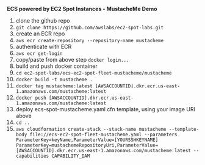__ECS powered by EC2 Spot Instances - MustacheMe Demo__

1. clone the github repo
  1. `git clone https://github.com/awslabs/ec2-spot-labs.git`
1. create an ECR repo
  1. `aws ecr create-repository --repository-name mustacheme`
1. authenticate with ECR
  1. `aws ecr get-login`
  1. copy/paste from above step `docker login...`
1. build and push docker container
  1. `cd ec2-spot-labs/ecs-ec2-spot-fleet-mustacheme/mustacheme`
  1. `docker build -t mustacheme .`
  1. `docker tag mustacheme:latest [AWSACCOUNTID].dkr.ecr.us-east-1.amazonaws.com/mustacheme:latest`
  1. `docker push [AWSACCOUNTID].dkr.ecr.us-east-1.amazonaws.com/mustacheme:latest`
1. deploy ecs-spot-mustacheme.yaml cfn template, using your image URI above
  1. `cd ..`
  2. `aws cloudformation create-stack --stack-name mustacheme --template-body file://ecs-ec2-spot-fleet-mustacheme.yaml --parameters ParameterKey=keyName,ParameterValue=[YOURSSHKEYNAME] ParameterKey=mustachemeRepositoryUri,ParameterValue=[AWSACCOUNTID].dkr.ecr.us-east-1.amazonaws.com/mustacheme:latest --capabilities CAPABILITY_IAM`
